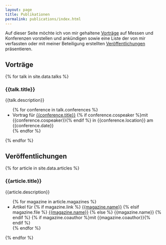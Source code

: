 ```yaml
---
layout: page
title: Publikationen
permalink: publications/index.html
---
```


Auf dieser Seite möchte ich von mir gehaltene [Vorträge](#vortraege) auf Messen und Konferenzen vorstellen und ankündigen sowie eine Liste der von mir verfassten oder mit meiner Beteiligung erstellten [Veröffentlichungen](#veroeffentlichungen) präsentieren.

<h2 id="vortraege">Vorträge</h2>

{% for talk in site.data.talks %}
<h3>{{talk.title}}</h3>
<p>{{talk.description}}</p>
<ul>
	{% for conference in talk.conferences %}
		<li>Vortrag für <a href="{{conference.link}}">{{conference.title}}</a>
		{% if conference.cospeaker %}mit {{conference.cospeaker}}{% endif %}
		in {{conference.location}} am {{conference.date}}</li>
	{% endfor %}
</ul>
{% endfor %}

<h2 id="veroeffentlichungen">Veröffentlichungen</h2>

{% for article in site.data.articles %}
<h3>{{article.title}}</h3>
<p>{{article.description}}</p>
<ul>
	{% for magazine in article.magazines %}
		<li>Artikel für
			{% if magazine.link %}
				<a href="{{magazine.link}}">{{magazine.name}}</a>
			{% elsif magazine.file %}
				<a href="/files/publications/{{magazine.file}}">{{magazine.name}}</a>
			{% else %}
				{{magazine.name}}
			{% endif %}
			{% if magazine.coauthor %}mit {{magazine.coauthor}}{% endif %}</li>
	{% endfor %}
</ul>
{% endfor %}
